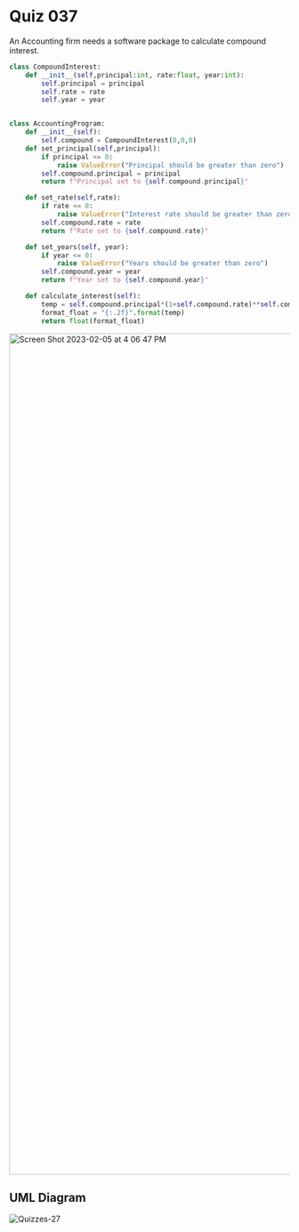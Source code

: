 # Quiz 037

An Accounting firm needs a software package to calculate compound interest.

```.py
class CompoundInterest:
    def __init__(self,principal:int, rate:float, year:int):
        self.principal = principal
        self.rate = rate
        self.year = year


class AccountingProgram:
    def __init__(self):
        self.compound = CompoundInterest(0,0,0)
    def set_principal(self,principal):
        if principal <= 0:
            raise ValueError("Principal should be greater than zero")
        self.compound.principal = principal
        return f"Principal set to {self.compound.principal}"

    def set_rate(self,rate):
        if rate <= 0:
            raise ValueError("Interest rate should be greater than zero")
        self.compound.rate = rate
        return f"Rate set to {self.compound.rate}"

    def set_years(self, year):
        if year <= 0:
            raise ValueError("Years should be greater than zero")
        self.compound.year = year
        return f"Year set to {self.compound.year}"

    def calculate_interest(self):
        temp = self.compound.principal*(1+self.compound.rate)**self.compound.year
        format_float = "{:.2f}".format(temp)
        return float(format_float)
```

<img width="1512" alt="Screen Shot 2023-02-05 at 4 06 47 PM" src="https://user-images.githubusercontent.com/111751273/216806335-f70317c2-0776-460a-bd99-83e78c750c0d.png">


## UML Diagram
![Quizzes-27](https://user-images.githubusercontent.com/111751273/216806659-84ddb719-9245-49f2-b613-d6629345e500.jpg)

